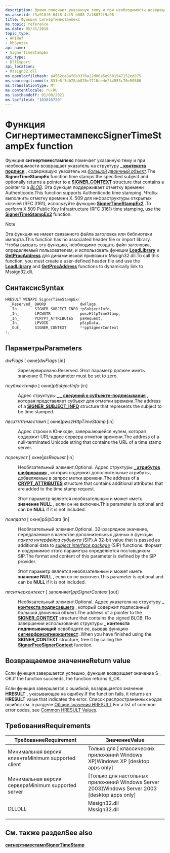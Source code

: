 ```yaml
---
description: Время помечает указанную тему и при необходимости возвращает указатель на \_ структуру контекста подписи, содержащую указатель на большой двоичный объект.
ms.assetid: f3a910f6-64f8-4cf5-b008-2a16872f9a98
title: Функция Сигнертиместампекс
ms.topic: reference
ms.date: 05/31/2018
topic_type:
- APIRef
- kbSyntax
api_name:
- SignerTimeStampEx
api_type:
- DllExport
api_location:
- Mssign32.dll
ms.openlocfilehash: a4562ca84f8b3376a22d00a5e9501947152ed875
ms.sourcegitcommit: 831e8f3db78ab820e1710cede244553c70e50500
ms.translationtype: MT
ms.contentlocale: ru-RU
ms.lasthandoff: 01/08/2021
ms.locfileid: "103816720"
---
```

# <a name="signertimestampex-function"></a><span data-ttu-id="4ad1f-103">Функция Сигнертиместампекс</span><span class="sxs-lookup"><span data-stu-id="4ad1f-103">SignerTimeStampEx function</span></span>

<span data-ttu-id="4ad1f-104">Функция **сигнертиместампекс** помечает указанную тему и при необходимости возвращает указатель на структуру [**\_ контекста подписи**](signer-context.md) , содержащую указатель на [*большой двоичный объект*](../secgloss/b-gly.md).</span><span class="sxs-lookup"><span data-stu-id="4ad1f-104">The **SignerTimeStampEx** function time stamps the specified subject and optionally returns a pointer to a [**SIGNER\_CONTEXT**](signer-context.md) structure that contains a pointer to a [*BLOB*](../secgloss/b-gly.md).</span></span> <span data-ttu-id="4ad1f-105">Эта функция поддерживает отметку времени Authenticode.</span><span class="sxs-lookup"><span data-stu-id="4ad1f-105">This function supports Authenticode time stamping.</span></span> <span data-ttu-id="4ad1f-106">Чтобы выполнить отметку времени X. 509 для инфраструктуры открытых ключей (RFC 3161), используйте функцию [**SignerTimeStampEx2**](signertimestampex2.md) .</span><span class="sxs-lookup"><span data-stu-id="4ad1f-106">To perform X.509 Public Key Infrastructure (RFC 3161) time stamping, use the [**SignerTimeStampEx2**](signertimestampex2.md) function.</span></span>

> [!Note]  
> <span data-ttu-id="4ad1f-107">Эта функция не имеет связанного файла заголовка или библиотеки импорта.</span><span class="sxs-lookup"><span data-stu-id="4ad1f-107">This function has no associated header file or import library.</span></span> <span data-ttu-id="4ad1f-108">Чтобы вызвать эту функцию, необходимо создать файл заголовка, определяемый пользователем, и использовать функции [**LoadLibrary**](/windows/win32/api/libloaderapi/nf-libloaderapi-loadlibrarya) и [**GetProcAddress**](/windows/win32/api/libloaderapi/nf-libloaderapi-getprocaddress) для динамической привязки к Mssign32.dll.</span><span class="sxs-lookup"><span data-stu-id="4ad1f-108">To call this function, you must create a user-defined header file and use the [**LoadLibrary**](/windows/win32/api/libloaderapi/nf-libloaderapi-loadlibrarya) and [**GetProcAddress**](/windows/win32/api/libloaderapi/nf-libloaderapi-getprocaddress) functions to dynamically link to Mssign32.dll.</span></span>

 

## <a name="syntax"></a><span data-ttu-id="4ad1f-109">Синтаксис</span><span class="sxs-lookup"><span data-stu-id="4ad1f-109">Syntax</span></span>


```C++
HRESULT WINAPI SignerTimeStampEx(
  _Reserved_ DWORD               dwFlags,
  _In_       SIGNER_SUBJECT_INFO *pSubjectInfo,
  _In_       LPCWSTR             pwszHttpTimeStamp,
  _In_       PCRYPT_ATTRIBUTES   psRequest,
  _In_       LPVOID              pSipData,
  _Out_      SIGNER_CONTEXT      **ppSignerContext 
);
```



## <a name="parameters"></a><span data-ttu-id="4ad1f-110">Параметры</span><span class="sxs-lookup"><span data-stu-id="4ad1f-110">Parameters</span></span>

<dl> <dt>

<span data-ttu-id="4ad1f-111">*dwFlags* \[ окне\]</span><span class="sxs-lookup"><span data-stu-id="4ad1f-111">*dwFlags* \[in\]</span></span>
</dt> <dd>

<span data-ttu-id="4ad1f-112">Зарезервировано.</span><span class="sxs-lookup"><span data-stu-id="4ad1f-112">Reserved.</span></span> <span data-ttu-id="4ad1f-113">Этот параметр должен иметь значение 0.</span><span class="sxs-lookup"><span data-stu-id="4ad1f-113">This parameter must be set to zero.</span></span>

</dd> <dt>

<span data-ttu-id="4ad1f-114">*псубжектинфо* \[ окне\]</span><span class="sxs-lookup"><span data-stu-id="4ad1f-114">*pSubjectInfo* \[in\]</span></span>
</dt> <dd>

<span data-ttu-id="4ad1f-115">Адрес структуры [**\_ \_ сведений о субъекте-подписывания**](signer-subject-info.md) , которая представляет субъект для отметки времени.</span><span class="sxs-lookup"><span data-stu-id="4ad1f-115">The address of a [**SIGNER\_SUBJECT\_INFO**](signer-subject-info.md) structure that represents the subject to be time stamped.</span></span>

</dd> <dt>

<span data-ttu-id="4ad1f-116">*пвсзттптиместамп* \[ окне\]</span><span class="sxs-lookup"><span data-stu-id="4ad1f-116">*pwszHttpTimeStamp* \[in\]</span></span>
</dt> <dd>

<span data-ttu-id="4ad1f-117">Адрес строки в Юникоде, завершающейся нулем, которая содержит URL-адрес сервера отметок времени.</span><span class="sxs-lookup"><span data-stu-id="4ad1f-117">The address of a null-terminated Unicode string that contains the URL of a time stamp server.</span></span>

</dd> <dt>

<span data-ttu-id="4ad1f-118">*псрекуест* \[ окне\]</span><span class="sxs-lookup"><span data-stu-id="4ad1f-118">*psRequest* \[in\]</span></span>
</dt> <dd>

<span data-ttu-id="4ad1f-119">Необязательный элемент.</span><span class="sxs-lookup"><span data-stu-id="4ad1f-119">Optional.</span></span> <span data-ttu-id="4ad1f-120">Адрес структуры [**\_ атрибутов шифрования**](/windows/desktop/api/Wincrypt/ns-wincrypt-crypt_attributes) , которая содержит дополнительные атрибуты, добавляемые в запрос метки времени.</span><span class="sxs-lookup"><span data-stu-id="4ad1f-120">The address of a [**CRYPT\_ATTRIBUTES**](/windows/desktop/api/Wincrypt/ns-wincrypt-crypt_attributes) structure that contains additional attributes that are added to the time stamp request.</span></span>

<span data-ttu-id="4ad1f-121">Этот параметр является необязательным и может иметь **значение NULL** , если он не включен.</span><span class="sxs-lookup"><span data-stu-id="4ad1f-121">This parameter is optional and can be **NULL** if it is not included.</span></span>

</dd> <dt>

<span data-ttu-id="4ad1f-122">*псипдата* \[ окне\]</span><span class="sxs-lookup"><span data-stu-id="4ad1f-122">*pSipData* \[in\]</span></span>
</dt> <dd>

<span data-ttu-id="4ad1f-123">Необязательный элемент.</span><span class="sxs-lookup"><span data-stu-id="4ad1f-123">Optional.</span></span> <span data-ttu-id="4ad1f-124">32-разрядное значение, передаваемое в качестве дополнительных данных в функции [*пакета интерфейса субъекта*](../secgloss/s-gly.md) (SIP).</span><span class="sxs-lookup"><span data-stu-id="4ad1f-124">A 32-bit value that is passed as additional data to [*subject interface package*](../secgloss/s-gly.md) (SIP) functions.</span></span> <span data-ttu-id="4ad1f-125">Формат и содержимое этого параметра определяется поставщиком SIP.</span><span class="sxs-lookup"><span data-stu-id="4ad1f-125">The format and content of this parameter is defined by the SIP provider.</span></span>

<span data-ttu-id="4ad1f-126">Этот параметр является необязательным и может иметь **значение NULL** , если он не включен.</span><span class="sxs-lookup"><span data-stu-id="4ad1f-126">This parameter is optional and can be **NULL** if it is not included.</span></span>

</dd> <dt>

<span data-ttu-id="4ad1f-127">*ппсигнерконтекст* \[ заполняет\]</span><span class="sxs-lookup"><span data-stu-id="4ad1f-127">*ppSignerContext* \[out\]</span></span>
</dt> <dd>

<span data-ttu-id="4ad1f-128">Необязательный элемент.</span><span class="sxs-lookup"><span data-stu-id="4ad1f-128">Optional.</span></span> <span data-ttu-id="4ad1f-129">Адрес указателя на структуру [**\_ контекста подписавшего**](signer-context.md) , который содержит подписанный большой двоичный объект.</span><span class="sxs-lookup"><span data-stu-id="4ad1f-129">The address of a pointer to the [**SIGNER\_CONTEXT**](signer-context.md) structure that contains the signed BLOB.</span></span> <span data-ttu-id="4ad1f-130">По завершении использования структуры **\_ контекста подписывающий** освободите ее, вызвав функцию [**сигнерфрисигнерконтекст**](signerfreesignercontext.md) .</span><span class="sxs-lookup"><span data-stu-id="4ad1f-130">When you have finished using the **SIGNER\_CONTEXT** structure, free it by calling the [**SignerFreeSignerContext**](signerfreesignercontext.md) function.</span></span>

</dd> </dl>

## <a name="return-value"></a><span data-ttu-id="4ad1f-131">Возвращаемое значение</span><span class="sxs-lookup"><span data-stu-id="4ad1f-131">Return value</span></span>

<span data-ttu-id="4ad1f-132">Если функция завершается успешно, функция возвращает значение S \_ ОК.</span><span class="sxs-lookup"><span data-stu-id="4ad1f-132">If the function succeeds, the function returns S\_OK.</span></span>

<span data-ttu-id="4ad1f-133">Если функция завершается с ошибкой, возвращается значение **HRESULT** , указывающее на ошибку.</span><span class="sxs-lookup"><span data-stu-id="4ad1f-133">If the function fails, it returns an **HRESULT** value that indicates the error.</span></span> <span data-ttu-id="4ad1f-134">Список распространенных кодов ошибок см. в разделе [Общие значения HRESULT](common-hresult-values.md).</span><span class="sxs-lookup"><span data-stu-id="4ad1f-134">For a list of common error codes, see [Common HRESULT Values](common-hresult-values.md).</span></span>

## <a name="requirements"></a><span data-ttu-id="4ad1f-135">Требования</span><span class="sxs-lookup"><span data-stu-id="4ad1f-135">Requirements</span></span>



| <span data-ttu-id="4ad1f-136">Требование</span><span class="sxs-lookup"><span data-stu-id="4ad1f-136">Requirement</span></span> | <span data-ttu-id="4ad1f-137">Значение</span><span class="sxs-lookup"><span data-stu-id="4ad1f-137">Value</span></span> |
|-------------------------------------|-----------------------------------------------------------------------------------------|
| <span data-ttu-id="4ad1f-138">Минимальная версия клиента</span><span class="sxs-lookup"><span data-stu-id="4ad1f-138">Minimum supported client</span></span><br/> | <span data-ttu-id="4ad1f-139">Только для \[ классических приложений Windows XP\]</span><span class="sxs-lookup"><span data-stu-id="4ad1f-139">Windows XP \[desktop apps only\]</span></span><br/>                                             |
| <span data-ttu-id="4ad1f-140">Минимальная версия сервера</span><span class="sxs-lookup"><span data-stu-id="4ad1f-140">Minimum supported server</span></span><br/> | <span data-ttu-id="4ad1f-141">\[Только для настольных приложений Windows Server 2003\]</span><span class="sxs-lookup"><span data-stu-id="4ad1f-141">Windows Server 2003 \[desktop apps only\]</span></span><br/>                                    |
| <span data-ttu-id="4ad1f-142">DLL</span><span class="sxs-lookup"><span data-stu-id="4ad1f-142">DLL</span></span><br/>                      | <dl> <span data-ttu-id="4ad1f-143"><dt>Mssign32.dll</dt></span><span class="sxs-lookup"><span data-stu-id="4ad1f-143"><dt>Mssign32.dll</dt></span></span> </dl> |



## <a name="see-also"></a><span data-ttu-id="4ad1f-144">См. также раздел</span><span class="sxs-lookup"><span data-stu-id="4ad1f-144">See also</span></span>

<dl> <span data-ttu-id="4ad1f-145"><dt>


</dt> <dt></span><span class="sxs-lookup"><span data-stu-id="4ad1f-145"><dt>


</dt> <dt></span></span>

[<span data-ttu-id="4ad1f-146">**сигнертиместамп**</span><span class="sxs-lookup"><span data-stu-id="4ad1f-146">**SignerTimeStamp**</span></span>](signertimestamp.md)
</dt> </dl>

 

 
